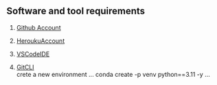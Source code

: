 ## Software and tool requirements
1. [Github Account](https://github.com)

2. [HeroukuAccount](https://heroku.com)

3. [VSCodeIDE](https://code.visualstudio.com/)

4. [GitCLI](https://git-scm.com/book/en/v2/Getting-Started-The-Command-Line)  
crete a new environment
...
conda create -p venv python==3.11 -y
...                                                                                                                                   